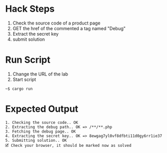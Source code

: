 # Hack Steps

1. Check the source code of a product page
2. GET the href of the commented a tag named "Debug"
3. Extract the secret key 
4. submit solution

# Run Script

1. Change the URL of the lab
2. Start script

```
~$ cargo run
```

# Expected Output

```
1. Checking the source code.. OK
2. Extracting the debug path.. OK => /**/**.php
3. Fetching the debug page.. OK
4. Extracting the secret key.. OK => 8ewgag7yl0vf8dfbti11d0gy6rr1ie37
5. Submitting solution.. OK
🗹 Check your browser, it should be marked now as solved
```
